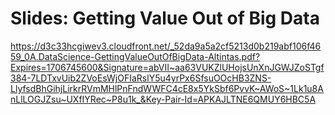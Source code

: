# Slides: Getting Value Out of Big Data

https://d3c33hcgiwev3.cloudfront.net/_52da9a5a2cf5213d0b219abf106f4659_0A.DataScience-GettingValueOutOfBigData-Altintas.pdf?Expires=1706745600&Signature=abVII~aa63VUKZlUHojsUnXnJGWJZoSTgf384-7LDTxvUib2ZVoEsWjOFIaRslY5u4yrPx6SfsuOOcHB3ZNS-LlyfsdBhGihjLirkrRVmMHlPnFndWWFC4cE8x5YkSbf6PvvK~AWoS~1Lk1u8AnLlLOGJZsu~UXfIYRec~P8u1k_&Key-Pair-Id=APKAJLTNE6QMUY6HBC5A